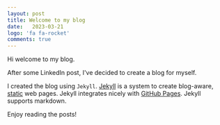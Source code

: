 ```yaml
---
layout: post
title: Welcome to my blog
date:   2023-03-21 
logo: 'fa fa-rocket'
comments: true
---
```


Hi welcome to my blog.

After some LinkedIn post, I've decided to create a blog for myself.

I created the blog using `Jekyll`. 
[Jekyll](http://jekyllrb.com/) is a system to create blog-aware, [static](https://en.wikipedia.org/wiki/Static_web_page) web pages. Jekyll integrates nicely with [GitHub Pages](https://pages.github.com/). Jekyll supports markdown.

Enjoy reading the posts!
